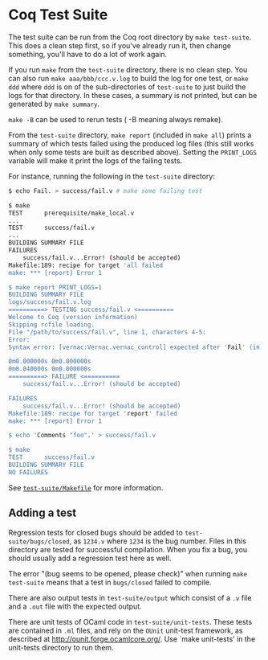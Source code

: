 # Coq Test Suite

The test suite can be run from the Coq root directory by `make test-suite`.
This does a clean step first, so if you've already run it, then change something,
you'll have to do a lot of work again.

If you run `make` from the `test-suite` directory, there is no clean step.
You can also run `make aaa/bbb/ccc.v.log` to build the log for one test,
or `make ddd` where `ddd` is on of the sub-directories of `test-suite`
to just build the logs for that directory.
In these cases, a summary is not printed, but can be generated by `make summary`.

`make -B` can be used to rerun tests ( -B meaning always remake).

From the `test-suite` directory, `make report` (included in `make
all`) prints a summary of which tests failed using the produced log
files (this still works when only some tests are built as described
above). Setting the `PRINT_LOGS` variable will make it print the logs
of the failing tests.

For instance, running the following in the `test-suite` directory:

```bash
$ echo Fail. > success/fail.v # make some failing test

$ make
TEST      prerequisite/make_local.v
...
TEST      success/fail.v
...
BUILDING SUMMARY FILE
FAILURES
    success/fail.v...Error! (should be accepted)
Makefile:189: recipe for target 'all failed
make: *** [report] Error 1

$ make report PRINT_LOGS=1
BUILDING SUMMARY FILE
logs/success/fail.v.log
==========> TESTING success/fail.v <==========
Welcome to Coq (version information)
Skipping rcfile loading.
File "/path/to/success/fail.v", line 1, characters 4-5:
Error:
Syntax error: [vernac:Vernac.vernac_control] expected after 'Fail' (in [vernac:Vernac.vernac_control]).

0m0.000000s 0m0.000000s
0m0.040000s 0m0.000000s
==========> FAILURE <==========
    success/fail.v...Error! (should be accepted)

FAILURES
    success/fail.v...Error! (should be accepted)
Makefile:189: recipe for target 'report' failed
make: *** [report] Error 1

$ echo 'Comments "foo".' > success/fail.v

$ make
TEST      success/fail.v
BUILDING SUMMARY FILE
NO FAILURES
```

See [`test-suite/Makefile`](/test-suite/Makefile) for more information.

## Adding a test

Regression tests for closed bugs should be added to `test-suite/bugs/closed`, as `1234.v` where `1234` is the bug number.
Files in this directory are tested for successful compilation.
When you fix a bug, you should usually add a regression test here as well.

The error "(bug seems to be opened, please check)" when running `make test-suite` means that a test in `bugs/closed` failed to compile.

There are also output tests in `test-suite/output` which consist of a `.v` file and a `.out` file with the expected output.

There are unit tests of OCaml code in `test-suite/unit-tests`. These tests are contained in `.ml` files, and rely on the `OUnit`
unit-test framework, as described at http://ounit.forge.ocamlcore.org/.  Use `make unit-tests' in the unit-tests directory to run them.
